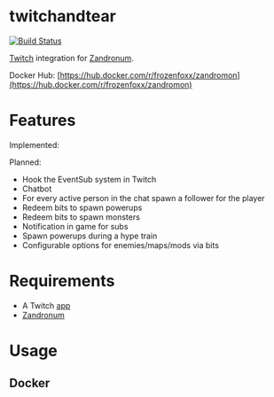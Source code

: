 # twitchandtear

[![Build Status](https://cloud.drone.io/api/badges/frozenfoxx/zandromon/status.svg?ref=refs/heads/main)](https://cloud.drone.io/frozenfoxx/zandromon)

[Twitch](https://twitch.tv/) integration for [Zandronum](https://zandronum.com/).

Docker Hub: [https://hub.docker.com/r/frozenfoxx/zandromon](https://hub.docker.com/r/frozenfoxx/zandromon)

# Features

Implemented:


Planned:
* Hook the EventSub system in Twitch
* Chatbot
* For every active person in the chat spawn a follower for the player
* Redeem bits to spawn powerups
* Redeem bits to spawn monsters
* Notification in game for subs
* Spawn powerups during a hype train
* Configurable options for enemies/maps/mods via bits

# Requirements

* A Twitch [app](https://dev.twitch.tv/console/apps/create)
* [Zandronum](https://zandronum.com/)

# Usage

## Docker
